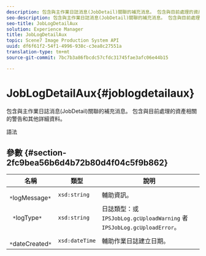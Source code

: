 ```yaml
---
description: 包含與主作業日誌消息(JobDetail)關聯的補充消息。 包含與目前處理的資產相關的警告和其他詳細資料。
seo-description: 包含與主作業日誌消息(JobDetail)關聯的補充消息。 包含與目前處理的資產相關的警告和其他詳細資料。
seo-title: JobLogDetailAux
solution: Experience Manager
title: JobLogDetailAux
topic: Scene7 Image Production System API
uuid: df6f61f2-54f1-4996-938c-c3ea8c27551a
translation-type: tm+mt
source-git-commit: 7bc7b3a86fbcdc57cfdc31745fae3afc06e44b15

---
```



# JobLogDetailAux{#joblogdetailaux}

包含與主作業日誌消息(JobDetail)關聯的補充消息。 包含與目前處理的資產相關的警告和其他詳細資料。

語法

## 參數 {#section-2fc9bea56b6d4b72b80d4f04c5f9b862}

| 名稱 | 類型 | 說明 |
|---|---|---|
| ` *`logMessage`*` | `xsd:string` | 輔助資訊。 |
| ` *`logType`*` | `xsd:string` | 日誌類型：或 `IPSJobLog.gcUploadWarning` 者 `IPSJobLog.gcUploadError`。 |
| ` *`dateCreated`*` | `xsd:dateTime` | 輔助作業日誌建立日期。 |

